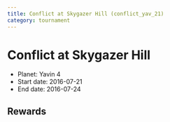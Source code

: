 ```yaml
---
title: Conflict at Skygazer Hill (conflict_yav_21)
category: tournament
---
```

# Conflict at Skygazer Hill

  * Planet: Yavin 4
  * Start date: 2016-07-21
  * End date: 2016-07-24

## Rewards


